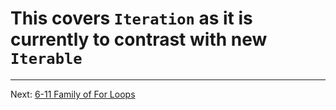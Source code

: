 # This covers `Iteration` as it is currently to contrast with new `Iterable`
- - -
Next: [6-11 Family of For Loops](./11-Family-of-For-Loops.md)

